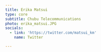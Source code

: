 ```yaml
---
title: Erika Matsui
type: core
subtitle: Chubu Telecommunications
photo: erika_matsui.JPG
socials:
  - link: 'https://twitter.com/matsui_km'
    name: Twitter

---
```


